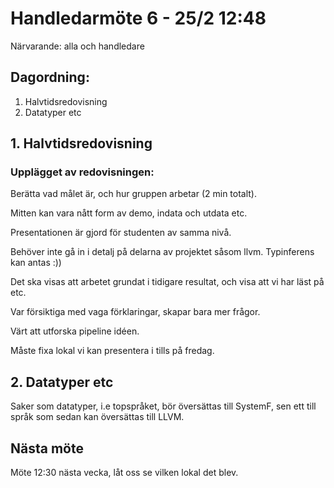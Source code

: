 # Handledarmöte 6 - 25/2 12:48

Närvarande: alla och handledare

## Dagordning:
1. Halvtidsredovisning
2. Datatyper etc

## 1. Halvtidsredovisning
### Upplägget av redovisningen: 
Berätta vad målet är, och hur gruppen arbetar (2 min totalt).

Mitten kan vara nått form av demo, indata och utdata etc.

Presentationen är gjord för studenten av samma nivå.

Behöver inte gå in i detalj på delarna av projektet såsom llvm.
Typinferens kan antas :))

Det ska visas att arbetet grundat i tidigare resultat,
och visa att vi har läst på etc.

Var försiktiga med vaga förklaringar, skapar bara mer frågor.

Värt att utforska pipeline idéen.

Måste fixa lokal vi kan presentera i tills på fredag.

## 2. Datatyper etc
Saker som datatyper, i.e topspråket, bör översättas till SystemF, sen ett
till språk som sedan kan översättas till LLVM.

## Nästa möte
Möte 12:30 nästa vecka, låt oss se vilken lokal det blev.